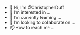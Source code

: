 - 👋 Hi, I’m @ChristopherDuff
- 👀 I’m interested in ...
- 🌱 I’m currently learning ...
- 💞️ I’m looking to collaborate on ...
- 📫 How to reach me ...

<!---
ChristopherDuff/ChristopherDuff is a ✨ special ✨ repository because its `README.md` (this file) appears on your GitHub profile.
You can click the Preview link to take a look at your changes.
--->
